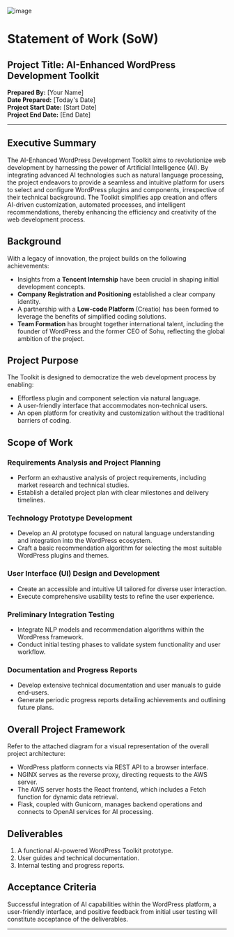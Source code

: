 
![image](https://github.com/ZIYANGSONG2003/AI-Enhanced-WordPress-Development-Toolkit/assets/110000045/fc579cbe-2a80-4c3e-a5ae-58a74b513784)

# Statement of Work (SoW)

## Project Title: AI-Enhanced WordPress Development Toolkit

**Prepared By:** [Your Name]  
**Date Prepared:** [Today's Date]  
**Project Start Date:** [Start Date]  
**Project End Date:** [End Date]

---

## Executive Summary

The AI-Enhanced WordPress Development Toolkit aims to revolutionize web development by harnessing the power of Artificial Intelligence (AI). By integrating advanced AI technologies such as natural language processing, the project endeavors to provide a seamless and intuitive platform for users to select and configure WordPress plugins and components, irrespective of their technical background. The Toolkit simplifies app creation and offers AI-driven customization, automated processes, and intelligent recommendations, thereby enhancing the efficiency and creativity of the web development process.

## Background

With a legacy of innovation, the project builds on the following achievements:

- Insights from a **Tencent Internship** have been crucial in shaping initial development concepts.
- **Company Registration and Positioning** established a clear company identity.
- A partnership with a **Low-code Platform** (Creatio) has been formed to leverage the benefits of simplified coding solutions.
- **Team Formation** has brought together international talent, including the founder of WordPress and the former CEO of Sohu, reflecting the global ambition of the project.

## Project Purpose

The Toolkit is designed to democratize the web development process by enabling:

- Effortless plugin and component selection via natural language.
- A user-friendly interface that accommodates non-technical users.
- An open platform for creativity and customization without the traditional barriers of coding.

## Scope of Work

### Requirements Analysis and Project Planning

- Perform an exhaustive analysis of project requirements, including market research and technical studies.
- Establish a detailed project plan with clear milestones and delivery timelines.

### Technology Prototype Development

- Develop an AI prototype focused on natural language understanding and integration into the WordPress ecosystem.
- Craft a basic recommendation algorithm for selecting the most suitable WordPress plugins and themes.

### User Interface (UI) Design and Development

- Create an accessible and intuitive UI tailored for diverse user interaction.
- Execute comprehensive usability tests to refine the user experience.

### Preliminary Integration Testing

- Integrate NLP models and recommendation algorithms within the WordPress framework.
- Conduct initial testing phases to validate system functionality and user workflow.

### Documentation and Progress Reports

- Develop extensive technical documentation and user manuals to guide end-users.
- Generate periodic progress reports detailing achievements and outlining future plans.

## Overall Project Framework

Refer to the attached diagram for a visual representation of the overall project architecture:

- WordPress platform connects via REST API to a browser interface.
- NGINX serves as the reverse proxy, directing requests to the AWS server.
- The AWS server hosts the React frontend, which includes a Fetch function for dynamic data retrieval.
- Flask, coupled with Gunicorn, manages backend operations and connects to OpenAI services for AI processing.

## Deliverables

1. A functional AI-powered WordPress Toolkit prototype.
2. User guides and technical documentation.
3. Internal testing and progress reports.

## Acceptance Criteria

Successful integration of AI capabilities within the WordPress platform, a user-friendly interface, and positive feedback from initial user testing will constitute acceptance of the deliverables.

---

